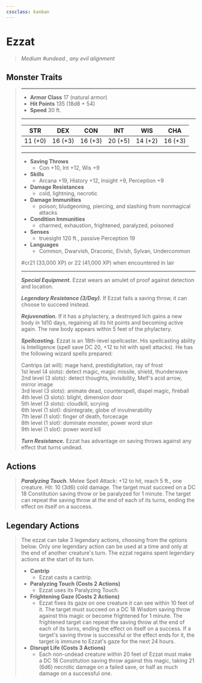 ```yaml
---
cssclass: kanban
---
```


# Ezzat
>*Medium #undead , any evil alignment*
## Monster Traits
>___
>- **Armor Class** 17 (natural armor)
>- **Hit Points** 135 (18d8 + 54)
>- **Speed** 30 ft.
>___
>|STR|DEX|CON|INT|WIS|CHA|
>|:---:|:---:|:---:|:---:|:---:|:---:|
>|11 (+0)|16 (+3)|16 (+3)|20 (+5)|14 (+2)|16 (+3)|
>___
>- **Saving Throws**
>	 - Con +10, Int +12, Wis +9
>- **Skills**
>	 - Arcana +19, History +12, Insight +9, Perception +9
>- **Damage Resistances**
>	 - cold, lightning, necrotic
>- **Damage Immunities**
>	 - poison; bludgeoning, piercing, and slashing from nonmagical attacks
>- **Condition Immunities**
>	 - charmed, exhaustion, frightened, paralyzed, poisoned
>- **Senses**
>	 - truesight 120 ft., passive Perception 19
>- **Languages**
>	 - Common, Dwarvish, Draconic, Elvish, Sylvan, Undercommon
>
> #cr21 (33,000 XP) or 22 (41,000 XP) when encountered in lair
>___
>***Special Equipment.*** Ezzat wears an amulet of proof against detection and location.  
>
>***Legendary Resistance (3/Day).*** If Ezzat fails a saving throw, it can choose to succeed instead.  
>
>***Rejuvenation.*** If it has a phylactery, a destroyed lich gains a new body in 1d10 days, regaining all its hit points and becoming active again. The new body appears within 5 feet of the phylactery.  
>
>***Spellcasting.*** Ezzat is an 18th-level spellcaster. His spellcasting ability is Intelligence (spell save DC 20, +12 to hit with spell attacks). He has the following wizard spells prepared:  
>
>Cantrips (at will): mage hand, prestidigitation, ray of frost  
>1st level (4 slots): detect magic, magic missile, shield, thunderwave  
>2nd level (3 slots): detect thoughts, invisibility, Melf's acid arrow, mirror image  
>3rd level (3 slots): animate dead, counterspell, dispel magic, fireball  
>4th level (3 slots): blight, dimension door  
>5th level (3 slots): cloudkill, scrying  
>6th level (1 slot): disintegrate, globe of invulnerability  
>7th level (1 slot): finger of death, forcecage  
>8th level (1 slot): dominate monster, power word stun  
>9th level (1 slot): power word kill  
>
>
>***Turn Resistance.*** Ezzat has advantage on saving throws against any effect that turns undead.  
>
## Actions
>***Paralyzing Touch.*** Melee Spell Attack: +12 to hit, reach 5 ft., one creature. Hit: 10 (3d6) cold damage. The target must succeed on a DC 18 Constitution saving throw or be paralyzed for 1 minute. The target can repeat the saving throw at the end of each of its turns, ending the effect on itself on a success.  
>
## Legendary Actions
>The ezzat can take 3 legendary actions, choosing from the options below. Only one legendary action can be used at a time and only at the end of another creature's turn. The ezzat regains spent legendary actions at the start of its turn.
>
>- **Cantrip**
>	- Ezzat casts a cantrip.
>- **Paralyzing Touch (Costs 2 Actions)**
>	- Ezzat uses its Paralyzing Touch.
>- **Frightening Gaze (Costs 2 Actions)**
>	- Ezzat fixes its gaze on one creature it can see within 10 feet of it. The target must succeed on a DC 18 Wisdom saving throw against this magic or become frightened for 1 minute. The frightened target can repeat the saving throw at the end of each of its turns, ending the effect on itself on a success. If a target's saving throw is successful or the effect ends for it, the target is immune to Ezzat's gaze for the next 24 hours.
>- **Disrupt Life (Costs 3 Actions)**
>	- Each non-undead creature within 20 feet of Ezzat must make a DC 18 Constitution saving throw against this magic, taking 21 (6d6) necrotic damage on a failed save, or half as much damage on a successful one.